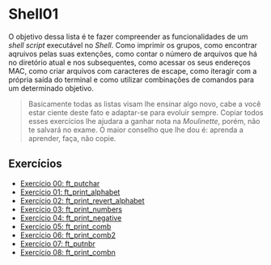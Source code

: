 # Shell01

O objetivo dessa lista é te fazer compreender as funcionalidades de um _shell script_ executável no _Shell_. Como imprimir os grupos, como encontrar aqruivos pelas suas extenções, como contar o número de arquivos que há no diretório atual e nos subsequentes, como acessar os seus endereços MAC, como criar arquivos com caracteres de escape, como iteragir com a própria saída do terminal e como utilizar combinações de comandos para um determinado objetivo.

> Basicamente todas as listas visam lhe ensinar algo novo, cabe a você estar ciente deste fato e adaptar-se para evoluir sempre. Copiar todos esses exercícios lhe ajudara a ganhar nota na _Moulinette_, porém, não te salvará no exame. O maior conselho que lhe dou é: aprenda a aprender, faça, não copie.



## Exercícios

- [Exercício 00: ft_putchar](./ex00/)
- [Exercício 01: ft_print_alphabet](./ex01/)
- [Exercício 02: ft_print_revert_alphabet](./ex02/)
- [Exercício 03: ft_print_numbers](./ex03/)
- [Exercício 04: ft_print_negative](./ex04/)
- [Exercício 05: ft_print_comb](./ex05/)
- [Exercício 06: ft_print_comb2](./ex06/)
- [Exercício 07: ft_putnbr](./ex07/)
- [Exercício 08: ft_print_combn](./ex08/)
